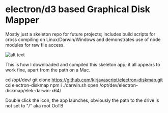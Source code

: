 # electron/d3 based Graphical Disk Mapper

Mostly just a skeleton repo for future projects; includes build scripts for cross compiling on Linux/Darwin/Windows and demonstrates use of node modules for raw file access.

![alt text](gdm.gif)

This is how I downloaded and compiled this skeleton app; it all appears to work fine, apart from the path on a Mac.

cd /opt/dev/
git clone https://github.com/kirjavascript/electron-diskmap.git
cd electron-diskmap
npm i
./darwin.sh
open /opt/dev/electron-diskmap/elek-darwin-x64/

Double click the icon, the app launches, obviously the path to the drive is not set to "/" aka root OoTB

